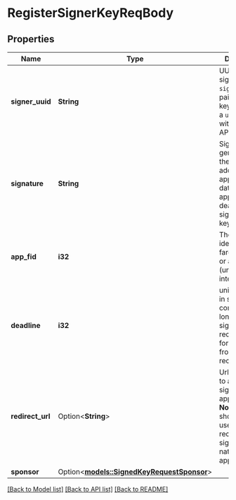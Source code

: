 # RegisterSignerKeyReqBody

## Properties

Name | Type | Description | Notes
------------ | ------------- | ------------- | -------------
**signer_uuid** | **String** | UUID of the signer. `signer_uuid` is paired with API key, can't use a `uuid` made with a different API key.  | 
**signature** | **String** | Signature generated by the custody address of the app. Signed data includes app_fid, deadline, signer’s public key | 
**app_fid** | **i32** | The unique identifier of a farcaster user or app (unsigned integer) | 
**deadline** | **i32** | unix timestamp in seconds that controls how long the signed key request is valid for. (24 hours from now is recommended) | 
**redirect_url** | Option<**String**> | Url to redirect to after the signer is approved.  **Note** : This should only be used when requesting a signer from a native mobile application.  | [optional]
**sponsor** | Option<[**models::SignedKeyRequestSponsor**](SignedKeyRequestSponsor.md)> |  | [optional]

[[Back to Model list]](../README.md#documentation-for-models) [[Back to API list]](../README.md#documentation-for-api-endpoints) [[Back to README]](../README.md)


